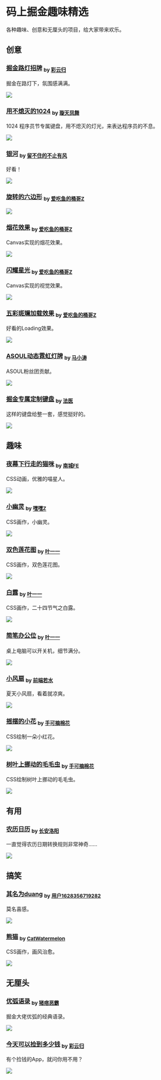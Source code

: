 # 码上掘金趣味精选

各种趣味、创意和无厘头的项目，给大家带来欢乐。

## 创意

### [掘金路灯招牌](https://code.juejin.cn/pen/7145274940579643430) <sub> by [彩云归](https://juejin.cn/user/4116215813642285)</sub>

掘金在路灯下，氛围感满满。

![](https://p3-juejin.byteimg.com/tos-cn-i-k3u1fbpfcp/5308704620e44efb954b64cb65302bca~tplv-k3u1fbpfcp-no-mark:400:400:400:0.awebp?)

### [用不熄灭的1024](https://code.juejin.cn/pen/7158879461859917837) <sub> by [璇天凤舞](https://juejin.cn/user/1209898758320840)</sub>

1024 程序员节专属键盘，用不熄灭的灯光，来表达程序员的不息。

![](https://p1-juejin.byteimg.com/tos-cn-i-k3u1fbpfcp/f89b760ea36e48ee9bc5b79886150551~tplv-k3u1fbpfcp-no-mark:400:400:400:0.awebp?)

### [银河](https://code.juejin.cn/pen/7127840385564409895) <sub> by [留不住的不止有风](https://juejin.cn/user/694547077147485) </sub>

好看！

![](https://p3-juejin.byteimg.com/tos-cn-i-k3u1fbpfcp/887128734b2f473aa2c4b6a351766628~tplv-k3u1fbpfcp-no-mark:400:400:400:0.awebp?)

### [旋转的六边形](https://code.juejin.cn/pen/7152711992568987656) <sub> by [爱吃鱼的桶哥Z](https://juejin.cn/user/1275089219770840)</sub>
  
![](https://p1-juejin.byteimg.com/tos-cn-i-k3u1fbpfcp/1c5114447e274c1eaabbb0a8de7a5325~tplv-k3u1fbpfcp-no-mark:400:400:400:0.awebp?)

### [烟花效果](https://code.juejin.cn/pen/7148811030594846735) <sub> by [爱吃鱼的桶哥Z](https://juejin.cn/user/1275089219770840)</sub>

Canvas实现的烟花效果。

![](https://p6-juejin.byteimg.com/tos-cn-i-k3u1fbpfcp/2a7c855333e748b89abd78fcb0f89f8b~tplv-k3u1fbpfcp-no-mark:400:400:400:0.awebp?)

### [闪耀星光](https://code.juejin.cn/pen/7148786958607581195) <sub> by [爱吃鱼的桶哥Z](https://juejin.cn/user/1275089219770840)</sub>

Canvas实现的视觉效果。

![](https://p9-juejin.byteimg.com/tos-cn-i-k3u1fbpfcp/3e15f05bb0e74b168a2189f53ab3a7bc~tplv-k3u1fbpfcp-no-mark:400:400:400:0.awebp?)

### [五彩斑斓加载效果](https://code.juejin.cn/pen/7140845026069708807) <sub> by [爱吃鱼的桶哥Z](https://juejin.cn/user/1275089219770840)</sub>

好看的Loading效果。

![](https://p6-juejin.byteimg.com/tos-cn-i-k3u1fbpfcp/d97f04e31adf477da338d07add9aa96c~tplv-k3u1fbpfcp-no-mark:400:400:400:0.awebp?)

### [ASOUL动态霓虹灯牌](https://code.juejin.cn/pen/7155398124578537504) <sub> by [马小涛](https://juejin.cn/user/1042775507474375)</sub>

ASOUL粉丝团贡献。

![](https://p6-juejin.byteimg.com/tos-cn-i-k3u1fbpfcp/a32f9086e62e455ea2fc28d352067ae8~tplv-k3u1fbpfcp-no-mark:400:400:400:0.awebp?)

### [掘金专属定制键盘](https://code.juejin.cn/pen/7155793654731243527) <sub> by [法医](https://juejin.cn/user/1574156383557255)</sub>

这样的键盘给整一套，感觉挺好的。

![](https://p1-juejin.byteimg.com/tos-cn-i-k3u1fbpfcp/e5c02bf4f7cc49dfa75724ebce0cb0d0~tplv-k3u1fbpfcp-no-mark:400:400:400:0.awebp?)

## 趣味

### [夜幕下行走的猫咪](https://code.juejin.cn/pen/7100867463071399972) <sub> by [南城FE](https://juejin.cn/user/3378115131237863)</sub>

CSS动画，优雅的喵星人。

![](https://p6-juejin.byteimg.com/tos-cn-i-k3u1fbpfcp/2948f347bd894a02b4e04e8f110a28ff~tplv-k3u1fbpfcp-no-mark:400:400:400:0.awebp?)

### [小幽灵](https://code.juejin.cn/pen/7143221622135062535) <sub> by [嘿嘿Z](https://juejin.cn/user/219558054997710)</sub>

CSS画作，小幽灵。

![](https://p3-juejin.byteimg.com/tos-cn-i-k3u1fbpfcp/417335cb05394639809bc91481336f6c~tplv-k3u1fbpfcp-no-mark:400:400:400:0.awebp?)

### [双色莲花图](https://code.juejin.cn/pen/7127680399345451022) <sub> by [叶一一](https://juejin.cn/user/70822370479901)</sub>

CSS画作，双色莲花图。

![](https://p9-juejin.byteimg.com/tos-cn-i-k3u1fbpfcp/996dc78514f542129cb0081fa24b1aa4~tplv-k3u1fbpfcp-no-mark:400:400:400:0.awebp?)

### [白露](https://code.juejin.cn/pen/7143489417259270177) <sub> by [叶一一](https://juejin.cn/user/70822370479901)</sub>

CSS画作，二十四节气之白露。

![](https://p9-juejin.byteimg.com/tos-cn-i-k3u1fbpfcp/47061e20d9e84950b779ea38d81bd3a1~tplv-k3u1fbpfcp-no-mark:400:400:400:0.awebp?)

### [简笔办公位](https://code.juejin.cn/pen/7155104723878723592) <sub> by [叶一一](https://juejin.cn/user/70822370479901)</sub>

桌上电脑可以开关机，细节满分。

![](https://p3-juejin.byteimg.com/tos-cn-i-k3u1fbpfcp/fe09e60dbe284096bd1b6fd643eddf3d~tplv-k3u1fbpfcp-no-mark:400:400:400:0.awebp?)

### [小风扇](https://code.juejin.cn/pen/7102268763206058020) <sub> by [前端若水](https://juejin.cn/user/3526889034487943)</sub>

夏天小风扇，看着就凉爽。

![](https://p3-juejin.byteimg.com/tos-cn-i-k3u1fbpfcp/5b241d9bcbf244f490ba504bece9592c~tplv-k3u1fbpfcp-no-mark:400:400:400:0.awebp?)

### [摇摆的小花](https://code.juejin.cn/pen/7087517941817835557) <sub> by [手可摘棉花](https://juejin.cn/user/1820446987402632)</sub>

CSS绘制一朵小红花。

![](https://p9-juejin.byteimg.com/tos-cn-i-k3u1fbpfcp/2a99bcd9029b433f828ab71de949fca5~tplv-k3u1fbpfcp-no-mark:400:400:400:0.awebp?)

### [树叶上挪动的毛毛虫](https://code.juejin.cn/pen/7087018381596950541) <sub> by [手可摘棉花](https://juejin.cn/user/1820446987402632)</sub>

CSS绘制树叶上挪动的毛毛虫。

![](https://p1-juejin.byteimg.com/tos-cn-i-k3u1fbpfcp/9acb80e02e8b44059d5eb44c6b50f564~tplv-k3u1fbpfcp-no-mark:400:400:400:0.awebp?)

## 有用

### [农历日历](https://code.juejin.cn/pen/7155687100409937924) <sub> by [长安洛阳](https://juejin.cn/user/2796746683217246)</sub>

一直觉得农历日期转换规则非常神奇……

![](https://p9-juejin.byteimg.com/tos-cn-i-k3u1fbpfcp/47608ee62dc54939b5ef5c18a9b2f147~tplv-k3u1fbpfcp-no-mark:400:400:400:0.awebp?)

## 搞笑

### [其名为duang](https://code.juejin.cn/pen/7155739934412767240) <sub> by [用户1628356719282](https://juejin.cn/user/1121935193551598)</sub>

莫名喜感。

![](https://p6-juejin.byteimg.com/tos-cn-i-k3u1fbpfcp/3d2ffb39712d4e2e872626196824c811~tplv-k3u1fbpfcp-no-mark:400:400:400:0.awebp?1)

### [熊猫](https://code.juejin.cn/pen/7143951928383406093) <sub> by [CatWatermelon](https://juejin.cn/user/3280598430652264)</sub>

CSS画作，画风治愈。

![](https://p9-juejin.byteimg.com/tos-cn-i-k3u1fbpfcp/feab489e489e445180cfef82fb156702~tplv-k3u1fbpfcp-no-mark:400:400:400:0.awebp?)


## 无厘头

### [优弧语录](https://code.juejin.cn/pen/7140055948436963336) <sub> by [猪痞恶霸](https://juejin.cn/user/431430802343479)</sub>

掘金大佬优弧的经典语录。

![](https://p9-juejin.byteimg.com/tos-cn-i-k3u1fbpfcp/71d8cbd1a097498d8fe54f401992cf46~tplv-k3u1fbpfcp-no-mark:400:400:400:0.awebp?)

### [今天可以捡到多少钱](https://code.juejin.cn/pen/7128772814219247629) <sub> by [彩云归](https://juejin.cn/user/4116215813642285)</sub>

有个捡钱的App，就问你用不用？

![](https://p6-juejin.byteimg.com/tos-cn-i-k3u1fbpfcp/df174d53e9f74bc682f00ccc288d94d9~tplv-k3u1fbpfcp-no-mark:400:400:400:0.awebp?)

